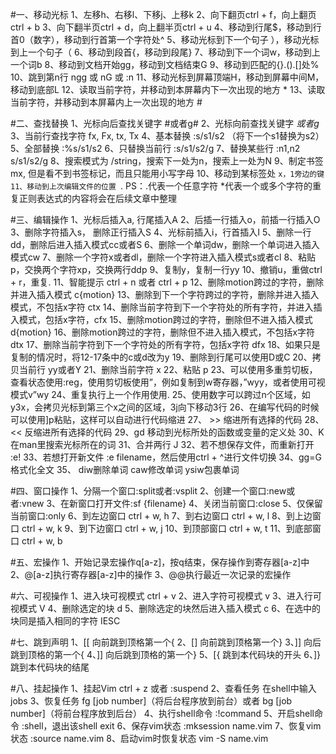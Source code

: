 
#一、移动光标
    1、左移h、右移l、下移j、上移k
    2、向下翻页ctrl + f，向上翻页ctrl + b
    3、向下翻半页ctrl + d，向上翻半页ctrl + u
    4、移动到行尾$，移动到行首0（数字），移动到行首第一个字符处^
    5、移动光标到下一个句子 ），移动光标到上一个句子（
    6、移动到段首{，移动到段尾}
    7、移动到下一个词w，移动到上一个词b
    8、移动到文档开始gg，移动到文档结束G
    9、移动到匹配的{}.().[]处%
    10、跳到第n行 ngg 或 nG 或 :n
    11、移动光标到屏幕顶端H，移动到屏幕中间M，移动到底部L
    12、读取当前字符，并移动到本屏幕内下一次出现的地方 *
    13、读取当前字符，并移动到本屏幕内上一次出现的地方 #

#二、查找替换
    1、光标向后查找关键字 #或者g#
    2、光标向前查找关键字 *或者g*
    3、当前行查找字符 fx, Fx, tx, Tx
    4、基本替换 :s/s1/s2 （将下一个s1替换为s2）
    5、全部替换 :%s/s1/s2
    6、只替换当前行 :s/s1/s2/g
    7、替换某些行 :n1,n2 s/s1/s2/g
    8、搜索模式为 /string，搜索下一处为n，搜索上一处为N
    9、制定书签 mx, 但是看不到书签标记，而且只能用小写字母
    10、移动到某标签处 `x，1旁边的键
    11、移动到上次编辑文件的位置 `.
    PS：.代表一个任意字符 *代表一个或多个字符的重复正则表达式的内容将会在后续文章中整理

#三、编辑操作
    1、光标后插入a, 行尾插入A
    2、后插一行插入o，前插一行插入O
    3、删除字符插入s， 删除正行插入S
    4、光标前插入i，行首插入I
    5、删除一行dd，删除后进入插入模式cc或者S
    6、删除一个单词dw，删除一个单词进入插入模式cw
    7、删除一个字符x或者dl，删除一个字符进入插入模式s或者cl
    8、粘贴p，交换两个字符xp，交换两行ddp
    9、复制y，复制一行yy
    10、撤销u，重做ctrl + r，重复.
    11、智能提示 ctrl + n 或者 ctrl + p
    12、删除motion跨过的字符，删除并进入插入模式 c{motion}
    13、删除到下一个字符跨过的字符，删除并进入插入模式，不包括x字符 ctx
    14、删除当前字符到下一个字符处的所有字符，并进入插入模式，包括x字符，cfx
    15、删除motion跨过的字符，删除但不进入插入模式 d{motion}
    16、删除motion跨过的字符，删除但不进入插入模式，不包括x字符 dtx
    17、删除当前字符到下一个字符处的所有字符，包括x字符 dfx
    18、如果只是复制的情况时，将12-17条中的c或d改为y
    19、删除到行尾可以使用D或C
    20、拷贝当前行 yy或者Y
    21、删除当前字符 x
    22、粘贴 p
    23、可以使用多重剪切板，查看状态使用:reg，使用剪切板使用”，例如复制到w寄存器，”wyy，或者使用可视模式v”wy
    24、重复执行上一个作用使用.
    25、使用数字可以跨过n个区域，如y3x，会拷贝光标到第三个x之间的区域，3j向下移动3行
    26、在编写代码的时候可以使用]p粘贴，这样可以自动进行代码缩进
    27、 >> 缩进所有选择的代码
    28、 << 反缩进所有选择的代码
    29、gd 移动到光标所处的函数或变量的定义处
    30、K 在man里搜索光标所在的词
    31、合并两行 J
    32、若不想保存文件，而重新打开 :e!
    33、若想打开新文件 :e filename，然后使用ctrl + ^进行文件切换
    34、gg=G格式化全文
    35、 diw删除单词 caw修改单词 ysiw包裹单词

#四、窗口操作
    1、分隔一个窗口:split或者:vsplit
    2、创建一个窗口:new或者:vnew
    3、在新窗口打开文件:sf {filename}
    4、关闭当前窗口:close
    5、仅保留当前窗口:only
    6、到左边窗口 ctrl + w, h
    7、到右边窗口 ctrl + w, l
    8、到上边窗口 ctrl + w, k
    9、到下边窗口 ctrl + w, j
    10、到顶部窗口 ctrl + w, t
    11、到底部窗口 ctrl + w, b

#五、宏操作
    1、开始记录宏操作q[a-z]，按q结束，保存操作到寄存器[a-z]中
    2、@[a-z]执行寄存器[a-z]中的操作
    3、@@执行最近一次记录的宏操作

#六、可视操作
    1、进入块可视模式 ctrl + v
    2、进入字符可视模式 v
    3、进入行可视模式 V
    4、删除选定的块 d
    5、删除选定的块然后进入插入模式 c
    6、在选中的块同是插入相同的字符 I<String>ESC

#七、跳到声明
    1、[[ 向前跳到顶格第一个{
    2、[] 向前跳到顶格第一个}
    3、]] 向后跳到顶格的第一个{
    4、]] 向后跳到顶格的第一个}
    5、[{ 跳到本代码块的开头
    6、]} 跳到本代码块的结尾

#八、挂起操作
    1、挂起Vim ctrl + z 或者 :suspend
    2、查看任务 在shell中输入 jobs
    3、恢复任务 fg [job number]（将后台程序放到前台）或者 bg [job number]（将前台程序放到后台）
    4、执行shell命令 :!command
    5、开启shell命令 :shell，退出该shell exit
    6、保存vim状态 :mksession name.vim
    7、恢复vim状态 :source name.vim
    8、启动vim时恢复状态 vim -S name.vim
